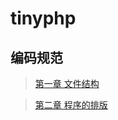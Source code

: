 tinyphp
====


编码规范
----

>[第一章 文件结构](https://github.com/tinycn/tinyphp/blob/master/docs/manual/001%E6%96%87%E4%BB%B6%E7%BB%93%E6%9E%84.md)

>[第二章 程序的排版](https://github.com/tinycn/tinyphp/blob/master/docs/manual/002%E7%A8%8B%E5%BA%8F%E7%9A%84%E6%8E%92%E7%89%88.md)
